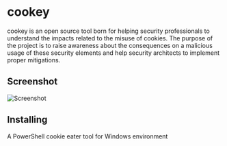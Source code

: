 # cookey
 cookey is an open source tool born for helping security professionals to understand the impacts related to the misuse of cookies. The purpose of the project is to raise awareness about the consequences on a malicious usage of these security elements and help security architects to implement proper mitigations.

Screenshot
--
![Screenshot](https://github.com/D3vil0per/cookey/blob/main/images/example.png)

Installing
--
 A PowerShell cookie eater tool for Windows environment

